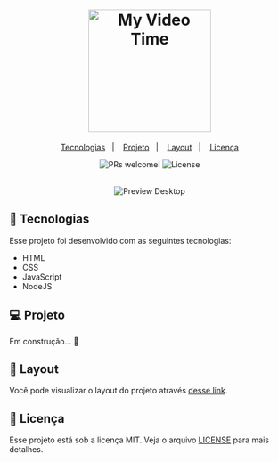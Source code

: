 <h1 align="center">
  <img alt="My Video Time" title="JobsCalc" src="https://user-images.githubusercontent.com/49955909/197836298-d1307158-d4af-43ee-a92b-0ce7f8ae7313.png" width="220px" />
</h1>

<p align="center">
  <a href="#-tecnologias">Tecnologias</a>&nbsp;&nbsp;&nbsp;|&nbsp;&nbsp;&nbsp;
  <a href="#-projeto">Projeto</a>&nbsp;&nbsp;&nbsp;|&nbsp;&nbsp;&nbsp;
  <a href="#-layout">Layout</a>&nbsp;&nbsp;&nbsp;|&nbsp;&nbsp;&nbsp;
  <a href="#memo-licença">Licença</a>
</p>

<p align="center">
 <img src="https://img.shields.io/static/v1?label=PRs&message=welcome&color=49AA26&labelColor=000000" alt="PRs welcome!" />

  <img alt="License" src="https://img.shields.io/static/v1?label=license&message=MIT&color=49AA26&labelColor=000000">
</p>

<br>

<div align="center">
  <img alt="Preview Desktop" src="https://user-images.githubusercontent.com/49955909/197837343-f9503099-4bbf-411e-98d1-aca609d558e8.png">
</div>

## 🚀 Tecnologias

Esse projeto foi desenvolvido com as seguintes tecnologias:

- HTML
- CSS
- JavaScript
- NodeJS

## 💻 Projeto

Em construção... 🔨

## 🔖 Layout

Você pode visualizar o layout do projeto através [desse link](https://xd.adobe.com/view/3dc2368e-ad87-4ec0-afd8-029528cc34d2-6891/screen/f14548d8-8096-4a1a-aa69-730d4f561663/).

## :memo: Licença

Esse projeto está sob a licença MIT. Veja o arquivo [LICENSE](.github/LICENSE.md) para mais detalhes.
